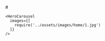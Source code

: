 #<HeroCarousel />

```
<HeroCarousel
  images={[
    require('../assets/images/home/1.jpg')
  ]}
/>
```